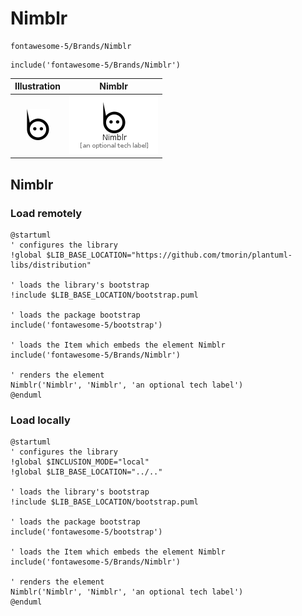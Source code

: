 # Nimblr


```text
fontawesome-5/Brands/Nimblr
```

```text
include('fontawesome-5/Brands/Nimblr')
```



| Illustration | Nimblr |
| :---: | :---: |
| ![illustration for Illustration](../../fontawesome-5/Brands/Nimblr.png) | ![illustration for Nimblr](../../fontawesome-5/Brands/Nimblr.Local.png) |




## Nimblr

### Load remotely
```plantuml
@startuml
' configures the library
!global $LIB_BASE_LOCATION="https://github.com/tmorin/plantuml-libs/distribution"

' loads the library's bootstrap
!include $LIB_BASE_LOCATION/bootstrap.puml

' loads the package bootstrap
include('fontawesome-5/bootstrap')

' loads the Item which embeds the element Nimblr
include('fontawesome-5/Brands/Nimblr')

' renders the element
Nimblr('Nimblr', 'Nimblr', 'an optional tech label')
@enduml
```

### Load locally
```plantuml
@startuml
' configures the library
!global $INCLUSION_MODE="local"
!global $LIB_BASE_LOCATION="../.."

' loads the library's bootstrap
!include $LIB_BASE_LOCATION/bootstrap.puml

' loads the package bootstrap
include('fontawesome-5/bootstrap')

' loads the Item which embeds the element Nimblr
include('fontawesome-5/Brands/Nimblr')

' renders the element
Nimblr('Nimblr', 'Nimblr', 'an optional tech label')
@enduml
```

